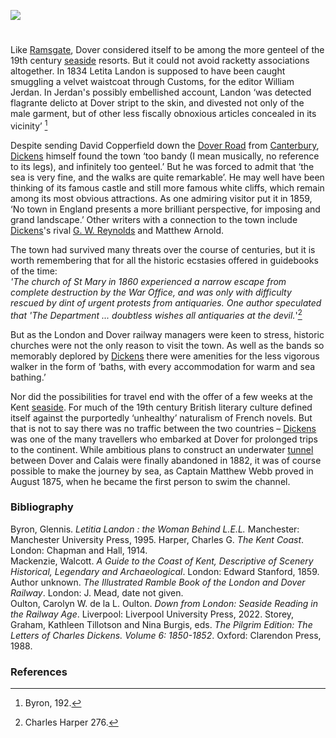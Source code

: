 <a href="https://dev.visual-essays.app"><img src="https://dev-visual-essays.netlify.app/images/ve-button.png"></a>
<param ve-config title="Dover in the 19th century" author="Professor Carolyn Oulton" layout="vtl" banner="/images/banners/19c.jpg">

<param ve-entity eid="Q179224" aliases="Dover">

#

Like [Ramsgate](dickens/19c-ramsgate), Dover considered itself to be among the more genteel of the 19th century [seaside](/19c/19c-seaside) resorts. But it could not avoid racketty associations altogether. In 1834 Letita Landon is supposed to have been caught smuggling a velvet waistcoat through Customs, for the editor William Jerdan. In Jerdan's possibly embellished account, Landon ‘was detected flagrante delicto at Dover stript to the skin, and divested not only of the male garment, but of other less fiscally obnoxious articles concealed in its vicinity’ [^ref1]

Despite sending David Copperfield down the [Dover Road](dickens/david-copperfield-dover-road) from [Canterbury](dickens/david-copperfield-canterbury), [Dickens](dickens/dickens-biography) himself found the town ‘too bandy (I mean musically, no reference to its legs), and infinitely too genteel.’ But he was forced to admit that ‘the sea is very fine, and the walks are quite remarkable’.   He may well have been thinking of its famous castle and still more famous white cliffs, which remain among its most obvious attractions. As one admiring visitor put it in 1859, ‘No town in England presents a more brilliant perspective, for imposing and grand landscape.’  Other writers with a connection to the town include [Dickens](dickens-biography)'s rival [G. W. Reynolds](19c/19c-reynoldsgwm-biography) and Matthew Arnold.
<param ve-image url="/dickens/images/DoverCastle.jpg" label="Dover Castle" attribution="©The British Library Board c13874-64">

The town had survived many threats over the course of centuries, but it is worth remembering that for all the historic ecstasies offered in guidebooks of the time:   
_'The church of St Mary in 1860 experienced a narrow escape from complete destruction by the War Office, and was only with difficulty rescued by dint of urgent protests from antiquaries. One author speculated that 'The Department ... doubtless wishes all antiquaries at the devil._'[^ref2]  

But as the London and Dover railway managers were keen to stress, historic churches were not the only reason to visit the town. As well as the bands so memorably deplored by [Dickens](dickens/dickens-biography) there were amenities for the less vigorous walker in the form of ‘baths, with every accommodation for warm and sea bathing.’  
<param ve-image url="/dickens/images/DoverfromShakespearsCliff.jpg" label="Dover from Shakespeare Cliff" attribution="©The British Library Board c13874-63">

Nor did the possibilities for travel end with the offer of a few weeks at the Kent [seaside](19c-seaside). For much of the 19th century British literary culture defined itself against the purportedly ‘unhealthy’ naturalism of French novels. But that is not to say there was no traffic between the two countries – [Dickens](/dickens/dickens-biography) was one of the many travellers who embarked at Dover for prolonged trips to the continent. While ambitious plans to construct an underwater [tunnel](https://blog.nationalarchives.gov.uk/triumph-hope-evidence/) between Dover and Calais were finally abandoned in 1882,   it was of course possible to make the journey by sea, as Captain Matthew Webb proved in August 1875, when he became the first person to swim the channel.
<param ve-image url="https://upload.wikimedia.org/wikipedia/commons/thumb/b/b4/A_head_to_torso_portrait_of_Captain_Matthew_Webb_from_the_Illustrated_London_News_RMG_58-6048.tiff/lossy-page1-4688px-A_head_to_torso_portrait_of_Captain_Matthew_Webb_from_the_Illustrated_London_News_RMG_58-6048.tiff.jpg" label="Captain Matthew Webb" attribution="ILN StaffThe Illustrated London News, Public domain, via Wikimedia Commons">

### Bibliography
Byron, Glennis. _Letitia Landon : the Woman Behind L.E.L._ Manchester: Manchester University Press, 1995.
Harper, Charles G. _The Kent Coast_. London: Chapman and Hall, 1914.  
Mackenzie, Walcott. _A Guide to the Coast of Kent, Descriptive of Scenery Historical, Legendary and Archaeological_. London: Edward Stanford, 1859.  
Author unknown. _The Illustrated Ramble Book of the London and Dover Railway_. London: J. Mead, date not given.  
Oulton, Carolyn W. de la L. Oulton. _Down from London: Seaside Reading in the Railway Age_. Liverpool: Liverpool University Press, 2022.
Storey, Graham, Kathleen Tillotson and Nina Burgis, eds. _The Pilgrim Edition: The Letters of Charles Dickens. Volume 6: 1850-1852_. Oxford: Clarendon Press, 1988.  
<param ve-image url="/dickens/images/FortAmherst.jpg" label="Fort Amherst -[sic] actually Archcliff Fort" attribution="©The British Library Board maps_k_top_16_48_g">

### References
[^ref1]: Byron, 192. 
[^ref2]: Charles Harper 276.

